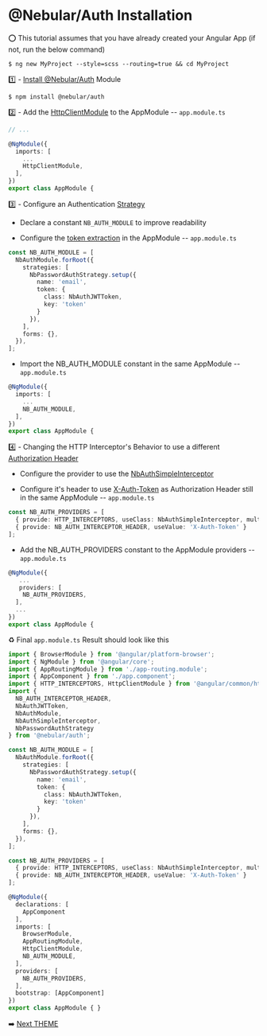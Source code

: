 # @Nebular/Auth Installation

:o: This tutorial assumes that you have already created your Angular App (if not, run the below command) 

```
$ ng new MyProject --style=scss --routing=true && cd MyProject
```

:one: - [Install @Nebular/Auth](https://akveo.github.io/nebular/docs/auth/installation#installation) Module

```
$ npm install @nebular/auth
```

:two: - Add the [HttpClientModule](https://akveo.github.io/nebular/docs/auth/installation#httpclientmodule) to the AppModule -- `app.module.ts`

```typescript
// ...

@NgModule({
  imports: [
    ...
    HttpClientModule,
  ],
})
export class AppModule {
```

:three: - Configure an Authentication [Strategy](https://akveo.github.io/nebular/docs/auth/configuring-a-strategy#strategy)

* Declare a constant `NB_AUTH_MODULE` to improve readability 

* Configure the [token extraction](https://akveo.github.io/nebular/docs/auth/getting-user-token#configure-token-extraction) in the AppModule -- `app.module.ts`

```typescript
const NB_AUTH_MODULE = [
  NbAuthModule.forRoot({
    strategies: [
      NbPasswordAuthStrategy.setup({
        name: 'email',
        token: {
          class: NbAuthJWTToken,
          key: 'token'
        }
      }),
    ],
    forms: {},
  }),
];
```

 * Import the NB_AUTH_MODULE constant in the same AppModule -- `app.module.ts`

```typescript
@NgModule({
  imports: [
    ...
    NB_AUTH_MODULE,
  ],
})
export class AppModule {
```

:four: - Changing the HTTP Interceptor's Behavior to use a different [Authorization Header](https://developer.mozilla.org/en-US/docs/Web/HTTP/Headers/Authorization)

* Configure the provider to use the [NbAuthSimpleInterceptor](https://github.com/akveo/nebular/blob/master/src/framework/auth/services/interceptors/simple-interceptor.ts)

* Configure it's header to use [X-Auth-Token](https://stackoverflow.com/questions/39017297/what-is-difference-between-x-auth-token-vs-authorisation-headers-which-is-prefer) as Authorization Header still in the same AppModule -- `app.module.ts`

```typescript
const NB_AUTH_PROVIDERS = [
  { provide: HTTP_INTERCEPTORS, useClass: NbAuthSimpleInterceptor, multi: true },
  { provide: NB_AUTH_INTERCEPTOR_HEADER, useValue: 'X-Auth-Token' }
];
```

 * Add the NB_AUTH_PROVIDERS constant to the AppModule providers -- `app.module.ts`

```typescript
@NgModule({
   ...
   providers: [
    NB_AUTH_PROVIDERS,
  ],
  ...
})
export class AppModule {
```

:recycle: Final `app.module.ts` Result should look like this

```typescript
import { BrowserModule } from '@angular/platform-browser';
import { NgModule } from '@angular/core';
import { AppRoutingModule } from './app-routing.module';
import { AppComponent } from './app.component';
import { HTTP_INTERCEPTORS, HttpClientModule } from '@angular/common/http';
import {
  NB_AUTH_INTERCEPTOR_HEADER,
  NbAuthJWTToken,
  NbAuthModule,
  NbAuthSimpleInterceptor,
  NbPasswordAuthStrategy
} from '@nebular/auth';

const NB_AUTH_MODULE = [
  NbAuthModule.forRoot({
    strategies: [
      NbPasswordAuthStrategy.setup({
        name: 'email',
        token: {
          class: NbAuthJWTToken,
          key: 'token'
        }
      }),
    ],
    forms: {},
  }),
];

const NB_AUTH_PROVIDERS = [
  { provide: HTTP_INTERCEPTORS, useClass: NbAuthSimpleInterceptor, multi: true },
  { provide: NB_AUTH_INTERCEPTOR_HEADER, useValue: 'X-Auth-Token' }
];

@NgModule({
  declarations: [
    AppComponent
  ],
  imports: [
    BrowserModule,
    AppRoutingModule,
    HttpClientModule,
    NB_AUTH_MODULE,
  ],
  providers: [
    NB_AUTH_PROVIDERS,
  ],
  bootstrap: [AppComponent]
})
export class AppModule { }
```

:arrow_right: [Next THEME](./THEME.md)

